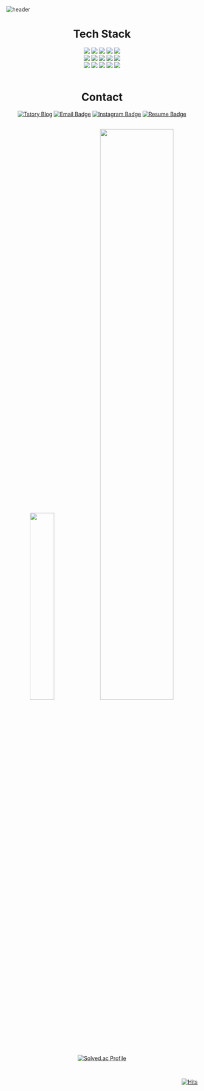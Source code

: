 ![header](https://capsule-render.vercel.app/api?type=waving&color=gradient&height=300&section=header&text=Change%20the%20world%20by%20being%20yourself&fontColor=FFFFFF&fontSize=53.3&animation=fadeIn)

<div align=center>

# Tech Stack
  <img src="https://img.shields.io/badge/java-%23ED8B00?style=for-the-badge&logo=openjdk&logoColor=white">
  <img src="https://img.shields.io/badge/python-3776AB?style=for-the-badge&logo=python&logoColor=white"> 
  <img src="https://img.shields.io/badge/spring-6DB33F?style=for-the-badge&logo=spring&logoColor=white"> 
  <img src="https://img.shields.io/badge/node.js-339933?style=for-the-badge&logo=Node.js&logoColor=white">
  <img src="https://img.shields.io/badge/vue.js-4FC08D?style=for-the-badge&logo=Vue.js&logoColor=white">
  <br>
  
  <img src="https://img.shields.io/badge/django-092E20?style=for-the-badge&logo=django&logoColor=white">
  <img src="https://img.shields.io/badge/html5-E34F26?style=for-the-badge&logo=html5&logoColor=white"> 
  <img src="https://img.shields.io/badge/css-1572B6?style=for-the-badge&logo=css3&logoColor=white"> 
  <img src="https://img.shields.io/badge/javascript-F7DF1E?style=for-the-badge&logo=javascript&logoColor=black"> 
  <img src="https://img.shields.io/badge/jquery-0769AD?style=for-the-badge&logo=jquery&logoColor=white">
  <br>
  
  <img src="https://img.shields.io/badge/mysql-4479A1?style=for-the-badge&logo=mysql&logoColor=white">
  <img src="https://img.shields.io/badge/mariadb-003545?style=for-the-badge&logo=mariadb&logoColor=white">
    <img src="https://img.shields.io/badge/github-181717?style=for-the-badge&logo=github&logoColor=white">
  <img src="https://img.shields.io/badge/git-F05032?style=for-the-badge&logo=git&logoColor=white">
  <img src="https://img.shields.io/badge/figma-F24E1E?style=for-the-badge&logo=fontawesome&logoColor=white">
  <br><br>

# Contact
  [![Tstory Blog](https://img.shields.io/badge/-nahhh.tistory.com-c14438?style=flat-square&logo=tistory&link=https://nahhh.tistory.com/)](https://nahhh.tistory.com/)
  [![Email Badge](http://img.shields.io/badge/nahee2253@naver.com-orange?style=flat&logo=Gmail&logoColor=white)](nahee2253@naver.com)
  [![Instagram Badge](https://img.shields.io/badge/-Instagram-E4405F?style=flat&logo=instagram&logoColor=white)](https://www.instagram.com/nahhh__j/)
  [![Resume Badge](http://img.shields.io/badge/-Portfolio-green?style=flat&logo=notion&logoColor=white)]()
  <br><br>

<img src="https://github-readme-stats.vercel.app/api/top-langs/?username=Nahhh-j&layout=donut&show_icons=true&theme=material-palenight&hide_border=true&bg_color=20232a&icon_color=58A6FF&text_color=fff&title_color=58A6FF&count_private=true&exclude_repo=Face-Transfer-Application" width=35.5% />
<img src="https://github-readme-activity-graph.vercel.app/graph?username=Nahhh-j&theme=react-dark&bg_color=20232a&hide_border=true&line=58A6FF&color=58A6FF" width=62%/>
  
[![Solved.ac Profile](http://mazassumnida.wtf/api/v2/generate_badge?boj=nahee2253)](https://solved.ac/nahee2253/)

</div>

<br>

<div align=right>

[![Hits](https://hits.seeyoufarm.com/api/count/incr/badge.svg?url=https%3A%2F%2Fgithub.com%2FNahhh-j&count_bg=%237194E1&title_bg=%23555555&icon=&icon_color=%23E7E7E7&title=hits&edge_flat=false)](https://hits.seeyoufarm.com)

</div>
